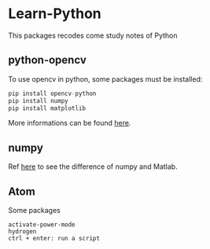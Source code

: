 # Learn-Python
This packages recodes come study notes of Python

## python-opencv
To use opencv in python, some packages must be installed:
```python
pip install opencv-python
pip install numpy
pip install matplotlib
```
More informations can be found [here](http://docs.opencv.org/3.0-beta/doc/py_tutorials/py_tutorials.html).

## numpy
Ref [here](https://docs.scipy.org/doc/numpy-dev/user/numpy-for-matlab-users.html) to see the difference of numpy and Matlab.

## Atom
Some packages
```
activate-power-mode
hydrogen
ctrl + enter: run a script
```
